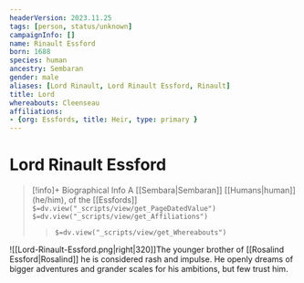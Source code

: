 ```yaml
---
headerVersion: 2023.11.25
tags: [person, status/unknown]
campaignInfo: []
name: Rinault Essford
born: 1688
species: human
ancestry: Sembaran
gender: male
aliases: [Lord Rinault, Lord Rinault Essford, Rinault]
title: Lord
whereabouts: Cleenseau
affiliations:
- {org: Essfords, title: Heir, type: primary }
---
```

# Lord Rinault Essford
>[!info]+ Biographical Info
> A [[Sembara|Sembaran]] [[Humans|human]] (he/him), of the [[Essfords]]
> `$=dv.view("_scripts/view/get_PageDatedValue")`
> `$=dv.view("_scripts/view/get_Affiliations")`
>> `$=dv.view("_scripts/view/get_Whereabouts")`

![[Lord-Rinault-Essford.png|right|320]]The younger brother of [[Rosalind Essford|Rosalind]] he is considered rash and impulse. He openly dreams of bigger adventures and grander scales for his ambitions, but few trust him.
